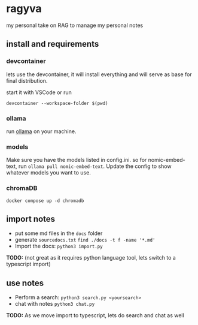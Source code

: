 # ragyva
my personal take on RAG to manage my personal notes

## install and requirements
### devcontainer
lets use the devcontainer, it will install everything and will serve as base for final distribution.

start it with VSCode or run
```
devcontainer --workspace-folder $(pwd)
```

### ollama
run [ollama](https://ollama.com/) on your machine.

### models
Make sure you have the models listed in config.ini. so for nomic-embed-text, run `ollama pull nomic-embed-text`. Update the config to show whatever models you want to use.

### chromaDB
```
docker compose up -d chromadb
```
## import notes
- put some md files in the `docs` folder
- generate `sourcedocs.txt`
    `find ./docs -t f -name '*.md'`
- Import the docs: 
    `python3 import.py`

**TODO:** (not great as it requires python language tool, lets switch to a typescript import)

## use notes
- Perform a search: 
    `python3 search.py <yoursearch>`
- chat with notes
    `python3 chat.py`

**TODO:** As we move import to typescript, lets do search and chat as well
